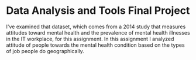 # Data Analysis and Tools Final Project

I've examined that dataset, which comes from a 2014 study that measures attitudes toward mental health and the prevalence of mental health illnesses in the IT workplace, for this assignment.
In this assignment I analyzed attitude of people towards the mental health condition based on the types of job people do geographically.

